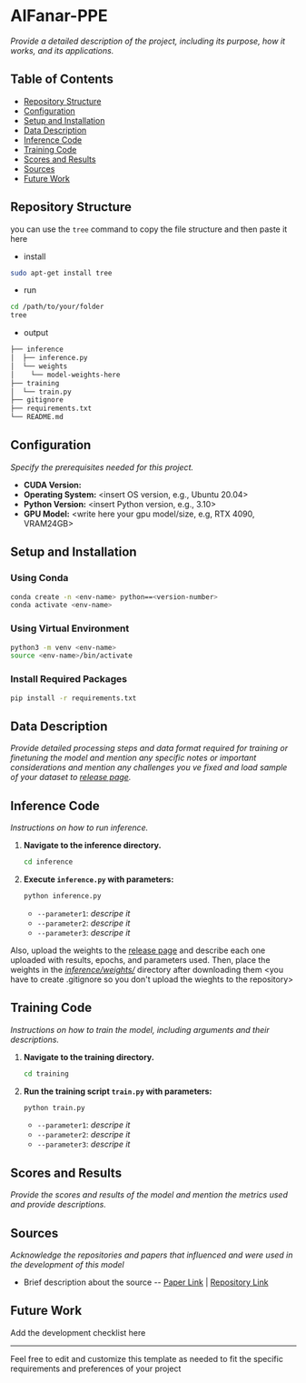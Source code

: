 # AlFanar-PPE
*Provide a detailed description of the project, including its purpose, how it works, and its applications.*


## Table of Contents
- [Repository Structure](#Repository-Structure)
- [Configuration](#Configuration)
- [Setup and Installation](#Setup-and-Installation)
- [Data Description](#Data-Description)
- [Inference Code](#Inference-Code)
- [Training Code](#Training-Code)
- [Scores and Results](#Scores-and-Results)
- [Sources](#Sources)
- [Future Work](#Future-work)

## Repository Structure
you can use the `tree` command to copy the file structure and then paste it here
- install
```bash
sudo apt-get install tree 
```
- run
```bash
cd /path/to/your/folder
tree
```
- output
```bash
├── inference
│  ├── inference.py
│  └── weights
│    └── model-weights-here
├── training
│  └── train.py
├── gitignore
├── requirements.txt
└── README.md
```

## Configuration
*Specify the prerequisites needed for this project.*
- **CUDA Version:** <insert CUDA version>
- **Operating System:** <insert OS version, e.g., Ubuntu 20.04>
- **Python Version:** <insert Python version, e.g., 3.10>
- **GPU Model:** <write here your gpu model/size, e.g, RTX 4090, VRAM24GB> 

## Setup and Installation

### Using Conda
```sh
conda create -n <env-name> python==<version-number>
conda activate <env-name>
```

### Using Virtual Environment
```sh
python3 -m venv <env-name>
source <env-name>/bin/activate
```

### Install Required Packages
```sh
pip install -r requirements.txt
```

## Data Description
*Provide detailed processing steps and data format required for training or finetuning the model and mention any specific notes or important considerations and mention any challenges you ve fixed and load sample of your dataset to [release page](https://github.com/WakebDataScience/template/releases/new).*

## Inference Code
*Instructions on how to run inference.*

1. **Navigate to the inference directory.**
    ```sh
    cd inference
    ```
2. **Execute `inference.py` with parameters:**
    ```sh
    python inference.py 
    ```
    - `--parameter1`: *descripe it*
    - `--parameter2`: *descripe it*
    - `--parameter3`: *descripe it*
      
Also, upload the weights to the [release page](https://github.com/WakebDataScience/template/releases/new) and describe each one uploaded with results, epochs, and parameters used. Then, place the weights in the [*inference/weights/*](inference/weights/) directory after downloading them
<you have to create .gitignore so you don't upload the wieghts to the repository>

## Training Code
*Instructions on how to train the model, including arguments and their descriptions.*

1. **Navigate to the training directory.**
    ```sh
    cd training
    ```
2. **Run the training script `train.py` with parameters:**
    ```sh
    python train.py 
    ```
    - `--parameter1`: *descripe it*
    - `--parameter2`: *descripe it*
    - `--parameter3`: *descripe it*


## Scores and Results
*Provide the scores and results of the model and mention the metrics used and provide descriptions.*

## Sources
*Acknowledge the repositories and papers that influenced and were used in the development of this model*
- Brief description about the source -- [Paper Link](#) | [Repository Link](#)


## Future Work
Add the development checklist here

_______________________


Feel free to edit and customize this template as needed to fit the specific requirements and preferences of your project
